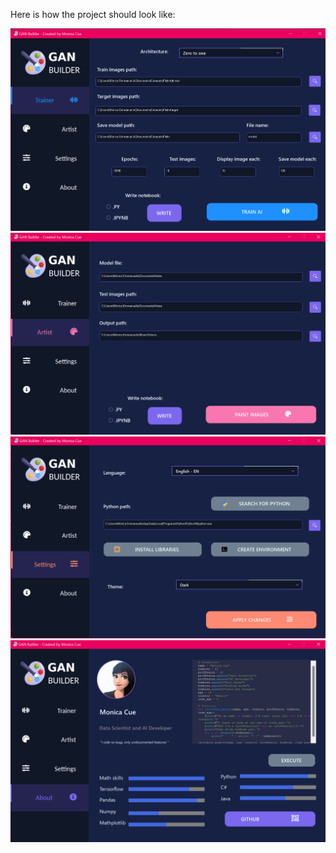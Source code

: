 Here is how the project should look like:

![page1](https://github.com/monics-hub/GAN-Builder/blob/main/images/page1.png)
![page2](https://github.com/monics-hub/GAN-Builder/blob/main/images/page2.png)
![page3](https://github.com/monics-hub/GAN-Builder/blob/main/images/page3.png)
![page4](https://github.com/monics-hub/GAN-Builder/blob/main/images/page4.png)
